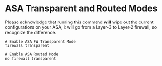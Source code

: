 # ASA Transparent and Routed Modes

Please acknowledge that running this command __will__ wipe out the current configurations on your ASA, it will go from a Layer-3 to Layer-2 firewall, so recognize the difference.

```
# Enable ASA FW Transparent Mode
firewall transparent
```

```
# Enable ASA Routed Mode
no firewall transparent
```
